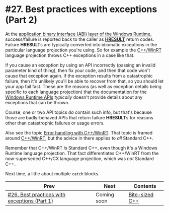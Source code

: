 # #27. Best practices with exceptions (Part 2)

At the [application binary interface (ABI) layer of the Windows Runtime](https://docs.microsoft.com/windows/uwp/cpp-and-winrt-apis/interop-winrt-abi), success/failure is reported back to the caller as [**HRESULT**](https://docs.microsoft.com/windows/win32/com/structure-of-com-error-codes) return codes. Failure **HRESULT**s are typically converted into idiomatic exceptions in the particular language projection you're using. So for example the [C++/WinRT](https://docs.microsoft.com/windows/uwp/cpp-and-winrt-apis/) language projection throws C++ exceptions in a case like that.

If you cause an exception by using an API incorrectly (passing an invalid parameter kind of thing), then fix your code, and then that code won't cause that exception again. If the exception results from a catastrophic failure, then it's unlikely you'll be able to recover from that, so you should let your app fail fast. These are the reasons (as well as exception details being specific to each language projection) that the documentation for the [Windows Runtime APIs](https://docs.microsoft.com/uwp/api/) *typically* doesn't provide details about any exceptions that can be thrown.

Course, one or two API topics *do* contain such info, but that's because those are badly-behaved APIs that return failure **HRESULT**s for reasons other than catastrophic failures or usage errors.

Also see the topic [Error handling with C++/WinRT](https://docs.microsoft.com/windows/uwp/cpp-and-winrt-apis/error-handling). That topic is framed around [C++/WinRT](https://docs.microsoft.com/windows/uwp/cpp-and-winrt-apis/), but the advice in there applies to *all* Standard C++.

Remember that C++/WinRT *is* Standard C++, even though it's a Windows Runtime language projection. That fact differentiates C++/WinRT from the now-superseded C++/CX language projection, which was *not* Standard C++.

Next time, a little about multiple `catch` blocks.

|Prev|Next|Contents|
|-|-|-|
|[#26. Best practices with exceptions (Part 1)](026.md)|Coming soon|[Bite-sized C++](../README.md)|
